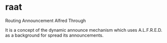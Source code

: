 # raat
Routing Announcement Alfred Through

It is a concept of the dynamic announce mechanism which uses A.L.F.R.E.D. as a background for spread its announcements.
